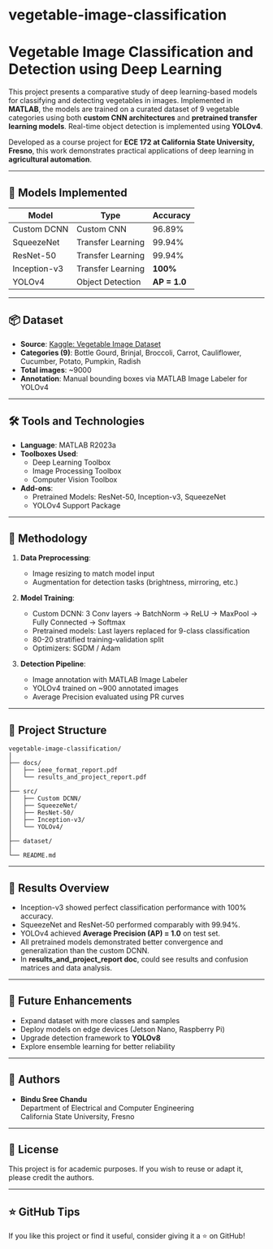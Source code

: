 # vegetable-image-classification

# Vegetable Image Classification and Detection using Deep Learning

This project presents a comparative study of deep learning-based models for classifying and detecting vegetables in images. Implemented in **MATLAB**, the models are trained on a curated dataset of 9 vegetable categories using both **custom CNN architectures** and **pretrained transfer learning models**. Real-time object detection is implemented using **YOLOv4**.

Developed as a course project for **ECE 172 at California State University, Fresno**, this work demonstrates practical applications of deep learning in **agricultural automation**.

---

## 🧠 Models Implemented

| Model           | Type               | Accuracy     |
|----------------|--------------------|--------------|
| Custom DCNN     | Custom CNN         | 96.89%       |
| SqueezeNet      | Transfer Learning  | 99.94%       |
| ResNet-50       | Transfer Learning  | 99.94%       |
| Inception-v3    | Transfer Learning  | **100%**     |
| YOLOv4          | Object Detection   | **AP = 1.0** |

---

## 📦 Dataset

- **Source**: [Kaggle: Vegetable Image Dataset](https://www.kaggle.com/datasets/misrakahmed/vegetable-image-dataset)
- **Categories (9)**: Bottle Gourd, Brinjal, Broccoli, Carrot, Cauliflower, Cucumber, Potato, Pumpkin, Radish
- **Total images**: ~9000
- **Annotation**: Manual bounding boxes via MATLAB Image Labeler for YOLOv4

---

## 🛠️ Tools and Technologies

- **Language**: MATLAB R2023a
- **Toolboxes Used**:
  - Deep Learning Toolbox
  - Image Processing Toolbox
  - Computer Vision Toolbox
- **Add-ons**:
  - Pretrained Models: ResNet-50, Inception-v3, SqueezeNet
  - YOLOv4 Support Package

---

## 🧪 Methodology

1. **Data Preprocessing**:
   - Image resizing to match model input
   - Augmentation for detection tasks (brightness, mirroring, etc.)

2. **Model Training**:
   - Custom DCNN: 3 Conv layers → BatchNorm → ReLU → MaxPool → Fully Connected → Softmax
   - Pretrained models: Last layers replaced for 9-class classification
   - 80-20 stratified training-validation split
   - Optimizers: SGDM / Adam

3. **Detection Pipeline**:
   - Image annotation with MATLAB Image Labeler
   - YOLOv4 trained on ~900 annotated images
   - Average Precision evaluated using PR curves

---

## 📁 Project Structure

```
vegetable-image-classification/
│
├── docs/
│   ├── ieee_format_report.pdf
│   └── results_and_project_report.pdf
│
├── src/
│   ├── Custom DCNN/
│   ├── SqueezeNet/
│   ├── ResNet-50/
│   ├── Inception-v3/
│   └── YOLOv4/
│
├── dataset/        
│
└── README.md
```

---

## 📸 Results Overview

- Inception-v3 showed perfect classification performance with 100% accuracy.
- SqueezeNet and ResNet-50 performed comparably with 99.94%.
- YOLOv4 achieved **Average Precision (AP) = 1.0** on test set.
- All pretrained models demonstrated better convergence and generalization than the custom DCNN.
- In **results_and_project_report doc**, could see results and confusion matrices and data analysis.

---

## 🚀 Future Enhancements

- Expand dataset with more classes and samples
- Deploy models on edge devices (Jetson Nano, Raspberry Pi)
- Upgrade detection framework to **YOLOv8**
- Explore ensemble learning for better reliability

---

## 👥 Authors

- **Bindu Sree Chandu**  
  Department of Electrical and Computer Engineering  
  California State University, Fresno  
 

---

## 📄 License

This project is for academic purposes. If you wish to reuse or adapt it, please credit the authors.

---

## ⭐ GitHub Tips

If you like this project or find it useful, consider giving it a ⭐ on GitHub!

